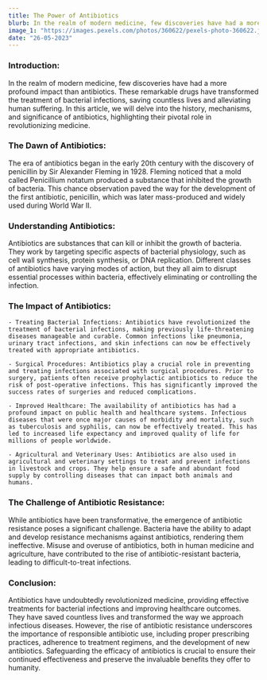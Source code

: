 ```yaml
---
title: The Power of Antibiotics
blurb: In the realm of modern medicine, few discoveries have had a more profound impact than antibiotics.
image_1: "https://images.pexels.com/photos/360622/pexels-photo-360622.jpeg?auto=compress&cs=tinysrgb&w=1260&h=750&dpr=1"
date: "26-05-2023"
---
```


### Introduction:
In the realm of modern medicine, few discoveries have had a more profound impact than antibiotics. These remarkable drugs have transformed the treatment of bacterial infections, saving countless lives and alleviating human suffering. In this article, we will delve into the history, mechanisms, and significance of antibiotics, highlighting their pivotal role in revolutionizing medicine.

### The Dawn of Antibiotics:
The era of antibiotics began in the early 20th century with the discovery of penicillin by Sir Alexander Fleming in 1928. Fleming noticed that a mold called Penicillium notatum produced a substance that inhibited the growth of bacteria. This chance observation paved the way for the development of the first antibiotic, penicillin, which was later mass-produced and widely used during World War II.

### Understanding Antibiotics:
Antibiotics are substances that can kill or inhibit the growth of bacteria. They work by targeting specific aspects of bacterial physiology, such as cell wall synthesis, protein synthesis, or DNA replication. Different classes of antibiotics have varying modes of action, but they all aim to disrupt essential processes within bacteria, effectively eliminating or controlling the infection.

### The Impact of Antibiotics:

    - Treating Bacterial Infections: Antibiotics have revolutionized the treatment of bacterial infections, making previously life-threatening diseases manageable and curable. Common infections like pneumonia, urinary tract infections, and skin infections can now be effectively treated with appropriate antibiotics.

    - Surgical Procedures: Antibiotics play a crucial role in preventing and treating infections associated with surgical procedures. Prior to surgery, patients often receive prophylactic antibiotics to reduce the risk of post-operative infections. This has significantly improved the success rates of surgeries and reduced complications.

    - Improved Healthcare: The availability of antibiotics has had a profound impact on public health and healthcare systems. Infectious diseases that were once major causes of morbidity and mortality, such as tuberculosis and syphilis, can now be effectively treated. This has led to increased life expectancy and improved quality of life for millions of people worldwide.

    - Agricultural and Veterinary Uses: Antibiotics are also used in agricultural and veterinary settings to treat and prevent infections in livestock and crops. They help ensure a safe and abundant food supply by controlling diseases that can impact both animals and humans.

### The Challenge of Antibiotic Resistance:
While antibiotics have been transformative, the emergence of antibiotic resistance poses a significant challenge. Bacteria have the ability to adapt and develop resistance mechanisms against antibiotics, rendering them ineffective. Misuse and overuse of antibiotics, both in human medicine and agriculture, have contributed to the rise of antibiotic-resistant bacteria, leading to difficult-to-treat infections.

### Conclusion:
Antibiotics have undoubtedly revolutionized medicine, providing effective treatments for bacterial infections and improving healthcare outcomes. They have saved countless lives and transformed the way we approach infectious diseases. However, the rise of antibiotic resistance underscores the importance of responsible antibiotic use, including proper prescribing practices, adherence to treatment regimens, and the development of new antibiotics. Safeguarding the efficacy of antibiotics is crucial to ensure their continued effectiveness and preserve the invaluable benefits they offer to humanity.